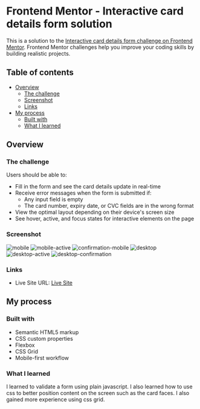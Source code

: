 # Frontend Mentor - Interactive card details form solution

This is a solution to the [Interactive card details form challenge on Frontend Mentor](https://www.frontendmentor.io/challenges/interactive-card-details-form-XpS8cKZDWw). Frontend Mentor challenges help you improve your coding skills by building realistic projects. 

## Table of contents

- [Overview](#overview)
  - [The challenge](#the-challenge)
  - [Screenshot](#screenshot)
  - [Links](#links)
- [My process](#my-process)
  - [Built with](#built-with)
  - [What I learned](#what-i-learned)


## Overview

### The challenge

Users should be able to:

- Fill in the form and see the card details update in real-time
- Receive error messages when the form is submitted if:
  - Any input field is empty
  - The card number, expiry date, or CVC fields are in the wrong format
- View the optimal layout depending on their device's screen size
- See hover, active, and focus states for interactive elements on the page

### Screenshot

![mobile](./screenshots/mobile.png)
![mobile-active](./screenshots/mobile-active.png)
![confirmation-mobile](./screenshots/Confirmation-mobile.png)
![desktop](./screenshots/desktop.png)
![desktop-active](./screenshots/desktop-active.png)
![desktop-confirmation](./screenshots/desktop-confirmation.png)

### Links

- Live Site URL: [Live Site](https://julius-sol.github.io/interactive-card-details-form/)

## My process

### Built with

- Semantic HTML5 markup
- CSS custom properties
- Flexbox
- CSS Grid
- Mobile-first workflow

### What I learned

I learned to validate a form using plain javascript. I also learned how to use css to better position content on the screen such as the
card faces. I also gained more experience using css grid.

